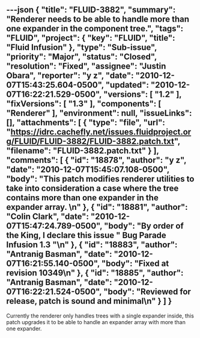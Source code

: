 ---json
{
  "title": "FLUID-3882",
  "summary": "Renderer needs to be able to handle more than one expander in the component tree.",
  "tags": "FLUID",
  "project": {
    "key": "FLUID",
    "title": "Fluid Infusion"
  },
  "type": "Sub-issue",
  "priority": "Major",
  "status": "Closed",
  "resolution": "Fixed",
  "assignee": "Justin Obara",
  "reporter": "y z",
  "date": "2010-12-07T15:43:25.604-0500",
  "updated": "2010-12-07T16:22:21.529-0500",
  "versions": [
    "1.2"
  ],
  "fixVersions": [
    "1.3"
  ],
  "components": [
    "Renderer"
  ],
  "environment": null,
  "issueLinks": [],
  "attachments": [
    {
      "type": "file",
      "url": "https://idrc.cachefly.net/issues.fluidproject.org/FLUID/FLUID-3882/FLUID-3882.patch.txt",
      "filename": "FLUID-3882.patch.txt"
    }
  ],
  "comments": [
    {
      "id": "18878",
      "author": "y z",
      "date": "2010-12-07T15:45:07.108-0500",
      "body": "This patch modifies renderer utilities to take into consideration a case where the tree contains more than one expander in the expander array.&#x20;\n"
    },
    {
      "id": "18881",
      "author": "Colin Clark",
      "date": "2010-12-07T15:47:24.789-0500",
      "body": "By order of the King, I declare this issue \" Bug Parade Infusion 1.3 \"\n"
    },
    {
      "id": "18883",
      "author": "Antranig Basman",
      "date": "2010-12-07T16:21:55.140-0500",
      "body": "Fixed at revision 10349\n"
    },
    {
      "id": "18885",
      "author": "Antranig Basman",
      "date": "2010-12-07T16:22:21.524-0500",
      "body": "Reviewed for release, patch is sound and minimal\n"
    }
  ]
}
---
Currently the renderer only handles trees with a single expander inside, this patch upgrades it to be able to handle an expander array with more than one expander.

        